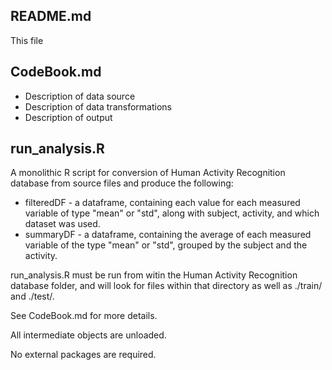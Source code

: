 ## README.md
This file

## CodeBook.md
  * Description of data source
  * Description of data transformations
  * Description of output

## run_analysis.R
A monolithic R script for conversion of Human Activity Recognition database from source files and produce the following:
  * filteredDF - a dataframe, containing each value for each measured variable of type "mean" or "std", along with subject, activity, and which dataset was used.
  * summaryDF - a dataframe, containing the average of each measured variable of the type "mean" or "std", grouped by the subject and the activity.

run_analysis.R must be run from witin the Human Activity Recognition database folder, and will look for files within that directory as well as ./train/ and ./test/.

See CodeBook.md for more details.

All intermediate objects are unloaded.

No external packages are required.
